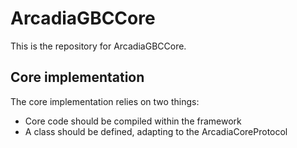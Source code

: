 # ArcadiaGBCCore

This is the repository for ArcadiaGBCCore.

## Core implementation

The core implementation relies on two things:

- Core code should be compiled within the framework
- A class should be defined, adapting to the ArcadiaCoreProtocol